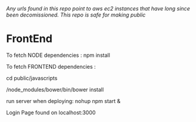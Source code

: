*Any urls found in this repo point to aws ec2 instances that have long since been decomissioned. This repo is safe for making public*

# FrontEnd
To fetch NODE dependencies : npm install

To fetch FRONTEND dependencies : 

cd public/javascripts

/node_modules/bower/bin/bower install

run server when deploying: nohup npm start & 

Login Page found on localhost:3000


